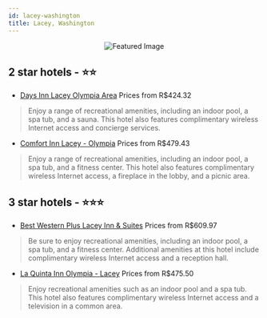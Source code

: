 ```yaml
---
id: lacey-washington
title: Lacey, Washington
---
```


<center><img src="https://i.travelapi.com/hotels/7000000/6860000/6852300/6852213/6fee63df_z.jpg" alt="Featured Image" /></center>


##  2 star hotels - ⭐️⭐️

-    [Days Inn Lacey Olympia Area](https://us.hurb.com/hotels/lacey/days-inn-lacey-olympia-area-JNP-JP806866?cmp=18055) Prices from R$424.32
   > Enjoy a range of recreational amenities, including an indoor pool, a spa tub, and a sauna. This hotel also features complimentary wireless Internet access and concierge services.
-    [Comfort Inn Lacey - Olympia](https://us.hurb.com/hotels/lacey/comfort-inn-lacey-olympia-JNP-JP041994?cmp=18055) Prices from R$479.43
   > Enjoy a range of recreational amenities, including an indoor pool, a spa tub, and a fitness center. This hotel also features complimentary wireless Internet access, a fireplace in the lobby, and a picnic area.

##  3 star hotels - ⭐️⭐️⭐️

-    [Best Western Plus Lacey Inn & Suites](https://us.hurb.com/hotels/lacey/best-western-plus-lacey-inn-suites-JNP-JP093194?cmp=18055) Prices from R$609.97
   > Be sure to enjoy recreational amenities, including an indoor pool, a spa tub, and a fitness center. Additional amenities at this hotel include complimentary wireless Internet access and a reception hall.
-    [La Quinta Inn Olympia - Lacey](https://us.hurb.com/hotels/lacey/la-quinta-inn-olympia-lacey-JNP-JP180916?cmp=18055) Prices from R$475.50
   > Enjoy recreational amenities such as an indoor pool and a spa tub. This hotel also features complimentary wireless Internet access and a television in a common area.
